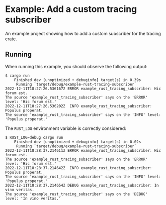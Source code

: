 # Example: Add a custom tracing subscriber

An example project showing how to add a custom subscriber for the tracing crate.

## Running

When running this example, you should observe the following output:

```shell
$ cargo run
    Finished dev [unoptimized + debuginfo] target(s) in 0.39s
     Running `target/debug/example-rust-tracing-subscriber`
2022-12-11T18:27:26.536167Z ERROR example_rust_tracing_subscriber: Hic forum est.
The source 'example_rust_tracing_subscriber' says on the 'ERROR' level: 'Hic forum est.'
2022-12-11T18:27:26.536202Z  INFO example_rust_tracing_subscriber: Populus properat.
The source 'example_rust_tracing_subscriber' says on the 'INFO' level: 'Populus properat.'
```

The `RUST_LOG` environment variable is correctly considered:

```shell
$ RUST_LOG=debug cargo run
    Finished dev [unoptimized + debuginfo] target(s) in 0.02s
     Running `target/debug/example-rust-tracing-subscriber`
2022-12-11T18:28:37.214611Z ERROR example_rust_tracing_subscriber: Hic forum est.
The source 'example_rust_tracing_subscriber' says on the 'ERROR' level: 'Hic forum est.'
2022-12-11T18:28:37.214642Z  INFO example_rust_tracing_subscriber: Populus properat.
The source 'example_rust_tracing_subscriber' says on the 'INFO' level: 'Populus properat.'
2022-12-11T18:28:37.214654Z DEBUG example_rust_tracing_subscriber: In vino veritas.
The source 'example_rust_tracing_subscriber' says on the 'DEBUG' level: 'In vino veritas.'
```
